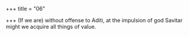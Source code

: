 +++
title = "06"

+++
(If we are) without offense to Aditi, at the impulsion of god Savitar might we acquire all things of value.